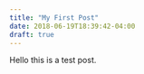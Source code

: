 ```yaml
---
title: "My First Post"
date: 2018-06-19T18:39:42-04:00
draft: true
---
```

Hello this is a test post.

